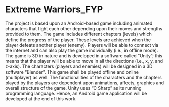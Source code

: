 # Extreme Warriors_FYP
 The project is based upon an Android-based game including animated characters that fight each other depending upon their moves and strengths provided to them. The game includes different chapters (levels) which define the progress of the player. These levels are achieved when the player defeats another player (enemy). Players will be able to connect via the internet and can also play the game individually (i.e., in offline mode). The game is 3D in nature and is developed in a software called “Unity”; this means that the player will be able to move in all the directions (i.e., x, y, and z-axis). The characters (players and enemies) will be designed in a 3D software “Blender”. This game shall be played offline and online (multiplayer) as well. The functionalities of the characters and the chapters played by the players are dependent upon animations, affects, graphics and overall structure of the game. Unity uses “C Sharp” as its running programming language. Hence, an Android game application will be developed at the end of this work.
